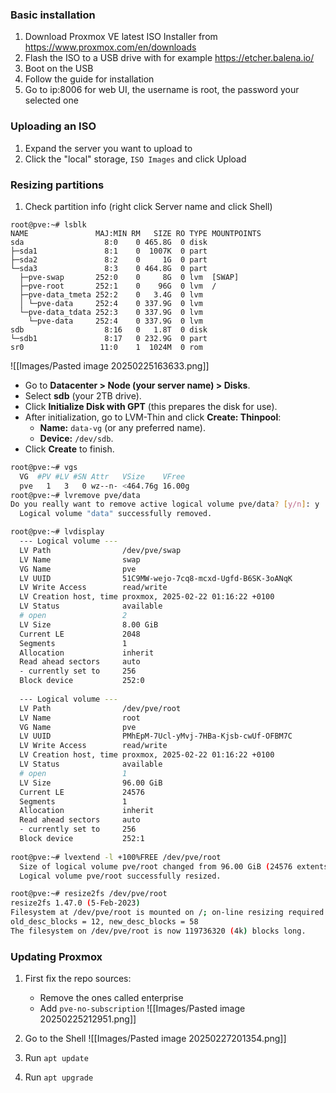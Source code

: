 
### Basic installation

1. Download Proxmox VE latest ISO Installer from https://www.proxmox.com/en/downloads
2. Flash the ISO to a USB drive with for example https://etcher.balena.io/
3. Boot on the USB
4. Follow the guide for installation
5. Go to ip:8006 for web UI, the username is root, the password your selected one

### Uploading an ISO

1. Expand the server you want to upload to
2. Click the "local" storage, `ISO Images` and click Upload

### Resizing partitions

1. Check partition info (right click Server name and click Shell)
```
root@pve:~# lsblk
NAME               MAJ:MIN RM   SIZE RO TYPE MOUNTPOINTS
sda                  8:0    0 465.8G  0 disk 
├─sda1               8:1    0  1007K  0 part 
├─sda2               8:2    0     1G  0 part 
└─sda3               8:3    0 464.8G  0 part 
  ├─pve-swap       252:0    0     8G  0 lvm  [SWAP]
  ├─pve-root       252:1    0    96G  0 lvm  /
  ├─pve-data_tmeta 252:2    0   3.4G  0 lvm  
  │ └─pve-data     252:4    0 337.9G  0 lvm  
  └─pve-data_tdata 252:3    0 337.9G  0 lvm  
    └─pve-data     252:4    0 337.9G  0 lvm  
sdb                  8:16   0   1.8T  0 disk 
└─sdb1               8:17   0 232.9G  0 part 
sr0                 11:0    1  1024M  0 rom  
```

![[Images/Pasted image 20250225163633.png]]
- Go to **Datacenter > Node (your server name) > Disks**.
- Select **sdb** (your 2TB drive).
- Click **Initialize Disk with GPT** (this prepares the disk for use).
- After initialization, go to LVM-Thin and click **Create: Thinpool**:
    - **Name:** `data-vg` (or any preferred name).
    - **Device:** `/dev/sdb`.
- Click **Create** to finish.

```sh
root@pve:~# vgs
  VG  #PV #LV #SN Attr   VSize    VFree 
  pve   1   3   0 wz--n- <464.76g 16.00g
root@pve:~# lvremove pve/data
Do you really want to remove active logical volume pve/data? [y/n]: y
  Logical volume "data" successfully removed.
```

```sh
root@pve:~# lvdisplay
  --- Logical volume ---
  LV Path                /dev/pve/swap
  LV Name                swap
  VG Name                pve
  LV UUID                51C9MW-wejo-7cq8-mcxd-Ugfd-B6SK-3oANqK
  LV Write Access        read/write
  LV Creation host, time proxmox, 2025-02-22 01:16:22 +0100
  LV Status              available
  # open                 2
  LV Size                8.00 GiB
  Current LE             2048
  Segments               1
  Allocation             inherit
  Read ahead sectors     auto
  - currently set to     256
  Block device           252:0
   
  --- Logical volume ---
  LV Path                /dev/pve/root
  LV Name                root
  VG Name                pve
  LV UUID                PMhEpM-7Ucl-yMvj-7HBa-Kjsb-cwUf-OFBM7C
  LV Write Access        read/write
  LV Creation host, time proxmox, 2025-02-22 01:16:22 +0100
  LV Status              available
  # open                 1
  LV Size                96.00 GiB
  Current LE             24576
  Segments               1
  Allocation             inherit
  Read ahead sectors     auto
  - currently set to     256
  Block device           252:1
   
root@pve:~# lvextend -l +100%FREE /dev/pve/root
  Size of logical volume pve/root changed from 96.00 GiB (24576 extents) to <456.76 GiB (116930 extents).
  Logical volume pve/root successfully resized.

root@pve:~# resize2fs /dev/pve/root
resize2fs 1.47.0 (5-Feb-2023)
Filesystem at /dev/pve/root is mounted on /; on-line resizing required
old_desc_blocks = 12, new_desc_blocks = 58
The filesystem on /dev/pve/root is now 119736320 (4k) blocks long.
```


### Updating Proxmox

1. First fix the repo sources:
	- Remove the ones called enterprise
	- Add `pve-no-subscription`
	  ![[Images/Pasted image 20250225212951.png]]

2. Go to the Shell
   ![[Images/Pasted image 20250227201354.png]]
3. Run `apt update`
4. Run `apt upgrade`

